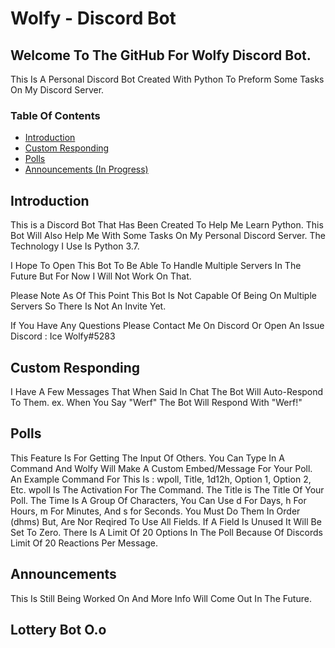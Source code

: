 # Wolfy - Discord Bot
## Welcome To The GitHub For Wolfy Discord Bot.
This Is A Personal Discord Bot Created With Python To Preform Some Tasks On My Discord Server.



### Table Of Contents
- [Introduction](#introduction)
- [Custom Responding](#custom-responding)
- [Polls](#polls)
- [Announcements (In Progress)](#announcements)


## Introduction
This is a Discord Bot That Has Been Created To Help Me Learn Python. This Bot Will Also Help Me With Some Tasks On My Personal Discord Server.
The Technology I Use Is Python 3.7.

I Hope To Open This Bot To Be Able To Handle Multiple Servers In The Future But For Now I Will Not Work On That.

Please Note As Of This Point This Bot Is Not Capable Of Being On Multiple Servers So There Is Not An Invite Yet.

If You Have Any Questions Please Contact Me On Discord Or Open An Issue
Discord : Ice Wolfy#5283


## Custom Responding
I Have A Few Messages That When Said In Chat The Bot Will Auto-Respond To Them.
ex. When You Say "Werf" The Bot Will Respond With "Werf!"


## Polls
This Feature Is For Getting The Input Of Others. You Can Type In A Command And Wolfy Will Make A Custom Embed/Message For Your Poll.
An Example Command For This Is : wpoll, Title, 1d12h, Option 1, Option 2, Etc.
wpoll Is The Activation For The Command. The Title is The Title Of Your Poll. The Time Is A Group Of Characters, You Can Use d For Days, h For Hours, m For Minutes, And s for Seconds. You Must Do Them In Order (dhms) But, Are Nor Reqired To Use All Fields. If A Field Is Unused It Will Be Set To Zero. There Is A Limit Of 20 Options In The Poll Because Of Discords Limit Of 20 Reactions Per Message.

## Announcements
This Is Still Being Worked On And More Info Will Come Out In The Future.

## Lottery Bot O.o
